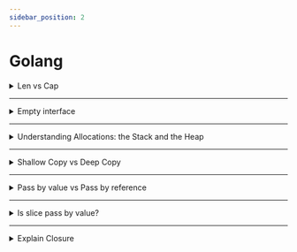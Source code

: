 ```yaml
---
sidebar_position: 2
---
```


# Golang
<details>
  <summary>Len vs Cap</summary>

In Go, `len` and `cap` are built-in functions used to work with slices and arrays. 

`len` is short for "length" and is used to determine the number of elements in a slice or the size of an array. It returns an integer value representing the number of elements currently present in the slice or array.

Example usage:
```go
numbers := []int{1, 2, 3, 4, 5}
fmt.Println(len(numbers)) // Output: 5

names := [3]string{"Alice", "Bob", "Charlie"}
fmt.Println(len(names)) // Output: 3
```

On the other hand, `cap` is short for "capacity" and is used specifically with slices. It returns the maximum number of elements that the slice can hold before it needs to be resized. The capacity is determined by the underlying array that the slice is referencing.

Example usage:
```go
numbers := make([]int, 5, 10)
fmt.Println(cap(numbers)) // Output: 10

names := []string{"Alice", "Bob", "Charlie"}
fmt.Println(cap(names)) // Output: 3 (same as len, as it's the initial capacity)
```

Note that for arrays, the `cap` function is not applicable as the capacity is fixed and determined by the array's length.

It's important to understand the difference between `len` and `cap` because when you append elements to a slice and its length exceeds its capacity, the underlying array will need to be resized, which can incur a performance cost.
</details>

--- 

<details>
  <summary>Empty interface</summary>

In Go, an empty interface is represented by the `interface{}` type. It is a special interface type that doesn't specify any methods. This means that any value in Go can be assigned to an empty interface.

The empty interface is used when you want to work with values of unknown type or when you need to store values of different types in a single container. Since every type in Go implements at least zero methods, an empty interface can hold values of any type.

Here's an example to illustrate the usage of an empty interface:

```go
func printValue(v interface{}) {
    fmt.Println("Value:", v)
}

func main() {
    printValue(42)          // Value: 42
    printValue("Hello")     // Value: Hello
    printValue(3.14)        // Value: 3.14
    printValue([]int{1, 2}) // Value: [1 2]
}
```

In the example above, the `printValue` function takes an empty interface parameter `v`. This means it can accept values of any type. Inside the function, the value is printed without knowing its specific type.

However, when working with an empty interface, keep in mind that you lose type safety. You won't be able to use the value in a type-specific manner unless you perform type assertions or type switches to determine the underlying type.
</details>

---

<details>
  <summary> Understanding Allocations: the Stack and the Heap </summary>
  https://www.youtube.com/watch?v=ZMZpH4yT7M0
</details>

---

<details>
  <summary> Shallow Copy vs Deep Copy </summary>
  In Go, a deep copy and a shallow copy are two different ways of copying data from one variable to another. Let's understand the concepts with an example:

  ```go
  package main

  import (
    "fmt"
  )

  type Person struct {
    Name string
    Age  int
  }

  func main() {
    // Creating an instance of the Person struct
    person1 := Person{Name: "John", Age: 30}

    // Shallow copy
    person2 := person1

    // Deep copy
    person3 := Person{Name: person1.Name, Age: person1.Age}

    // Modifying the original object
    person1.Name = "Alice"
    person1.Age = 25

    // Printing the copied objects
    fmt.Println("Shallow Copy:", person2.Name, person2.Age)
    fmt.Println("Deep Copy:", person3.Name, person3.Age)
  }
  ```

  In the above code, we have a `Person` struct with two fields: `Name` and `Age`. We create an instance of the struct named `person1` with name "John" and age 30.

  1. Shallow Copy:
    Shallow copying creates a new variable, `person2`, and copies the memory address of the original object. The fields of `person2` will point to the same memory locations as `person1`. Changes made to the original object will be reflected in the copied object, and vice versa.

  2. Deep Copy:
    Deep copying creates a completely new variable, `person3`, and copies the values of the fields from the original object into the new object. Changes made to the original object will not affect the copied object, and vice versa.

  In the example, we modify the `Name` and `Age` fields of `person1` after copying. When we print the copied objects `person2` and `person3`, we can observe the following:

  ```
  Shallow Copy: Alice 25
  Deep Copy: John 30
  ```

  As you can see, the shallow copy reflects the changes made to the original object, while the deep copy retains the original values.  

</details>

---

<details>
  <summary> Pass by value vs Pass by reference </summary>
  In Go, all function arguments are passed by value by default. However, Go also provides a mechanism to pass arguments by reference using pointers. Let's explore both concepts: pass by value and pass by reference in Go.

1. Pass by Value:
   When you pass an argument by value, a copy of the value is created and passed to the function. Any modifications made to the parameter inside the function do not affect the original value outside the function.

   Example:

   ```go
   package main

   import "fmt"

   func modifyValue(num int) {
       num = 10 // Modifying the local copy
   }

   func main() {
       num := 5
       modifyValue(num)
       fmt.Println(num) // Output: 5 (original value remains unchanged)
   }
   ```

   In the example above, the `modifyValue` function receives `num` as an argument, but any changes made to `num` inside the function do not affect the original value in the `main` function.

2. Pass by Reference (using Pointers):
   Go supports pointers, which allow you to pass arguments by reference. A pointer stores the memory address of a value rather than the value itself. By passing a pointer to a function, you can modify the original value directly.

   Example:

   ```go
   package main

   import "fmt"

   func modifyValueByReference(num *int) {
       *num = 10 // Modifying the original value through the pointer
   }

   func main() {
       num := 5
       modifyValueByReference(&num)
       fmt.Println(num) // Output: 10 (original value is modified)
   }
   ```

   In the example above, the `modifyValueByReference` function takes a pointer to an integer (`*int`) as an argument. By dereferencing the pointer using the `*` operator, we can modify the original value directly.

   Note that when passing a pointer to a function, you need to use the `&` operator before the variable name to get its address.

It's important to understand the difference between pass by value and pass by reference because it affects how modifications to function arguments behave. Most arguments in Go are passed by value to avoid unintentional side effects. However, using pointers allows you to explicitly pass arguments by reference and modify the original values if needed.
</details>

---

<details>
  <summary> Is slice pass by value?  </summary>
  In Go, slices are actually a reference type, so when you pass a slice to a function, it is passed by value, but the underlying data structure it refers to is not copied. This means that modifications made to the elements of a slice within a function will be reflected in the original slice.

Let's see an example to better understand this behavior:

```go
package main

import "fmt"

func modifySlice(slice []int) {
    slice[0] = 10 // Modifying the first element of the slice
    slice = append(slice, 4) // Appending a new element to the slice
}

func main() {
    originalSlice := []int{1, 2, 3}
    modifySlice(originalSlice)
    fmt.Println(originalSlice) // Output: [10 2 3] (modified first element)
}
```

In the example above, we have a `modifySlice` function that takes a slice as an argument. Inside the function, we modify the first element of the slice to 10. When we print the `originalSlice` in the `main` function after calling `modifySlice`, we can see that the change made inside the function is reflected in the original slice.

However, when we append a new element to the slice inside the `modifySlice` function, it doesn't affect the original slice. This is because appending a new element may require allocating new memory if the underlying array is full, and in that case, the reference to the slice would be different inside the function.

To summarize, slices are passed by value in Go, but since they hold a reference to the underlying array, modifications to the elements of the slice will be visible outside the function. Just be aware that modifying the structure of the slice itself (e.g., appending elements) might not affect the original slice if a reallocation is needed.
</details>


---

<details>
  <summary> Explain Closure </summary>
  In Go, closures are a powerful feature that allows you to create anonymous functions that can access and manipulate variables defined outside their body. A closure binds the variables it references, ensuring their availability even after the surrounding function has finished executing.

Here's an example to illustrate closures in Go:

```go
package main

import "fmt"

func main() {
	// Outer function that returns a closure
	generator := generateNumbers()

	// Use the closure to generate numbers
	fmt.Println(generator()) // Output: 1
	fmt.Println(generator()) // Output: 2
	fmt.Println(generator()) // Output: 3
}

// Outer function that returns a closure
func generateNumbers() func() int {
	// Variable defined outside the closure
	count := 0

	// Inner closure function
	return func() int {
		count++
		return count
	}
}
```

In the example above, we have an outer function `generateNumbers()` that returns a closure. The closure is an anonymous function that increments a variable `count` defined outside its body. 

In the `main()` function, we create an instance of the closure by assigning the result of `generateNumbers()` to the `generator` variable. We can then use the `generator` closure to generate a sequence of numbers. Each time we invoke `generator()`, the `count` variable is incremented and its updated value is returned.

When we run the program, we get the output:

```
1
2
3
```

The closure maintains the state of the `count` variable between function calls, even though `generateNumbers()` has already returned. This is the behavior of closures in Go, where they capture and preserve the environment in which they were defined.

Closures are often used in Go for encapsulating functionality, creating iterators, and implementing callbacks. They provide a way to define and use functions inline without the need for explicit function declarations.
</details>


<!-- 
<details>
  <summary> Heading  </summary>
  Answer
</details> -->